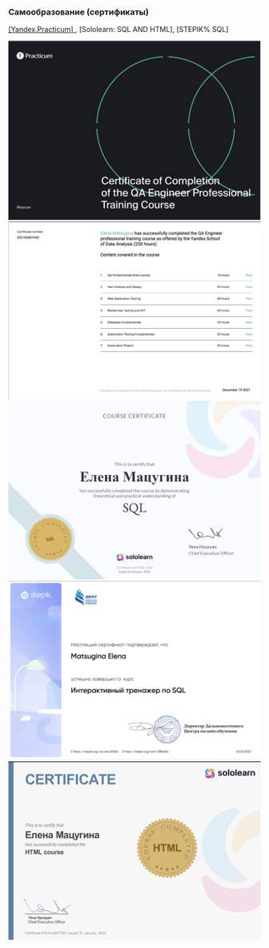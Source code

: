 ### Самообразование (сертификаты)

<a href = "https://github.com/MatsuginaElena/portfolio/blob/master/images/YA1.png" width="50" height="50">[Yandex.Practicum] </a>
, [Sololearn: SQL AND HTML], [STEPIK% SQL]

![Yandex](../images/YA1.png "Yandex1")
![Yandex](../images/YA2.png "Yandex2")
![SQL](../images/SQL.jpeg "SQL")
![SQL](../images/SQLSTEP.png "SQL")
![HTML](../images/HTML.png "HTML")